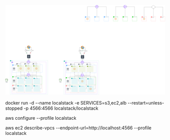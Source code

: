 ![Diagram](https://github.com/bgd11090/test_aws_tf/blob/main/devopstask.drawio.png)

docker run -d --name localstack -e SERVICES=s3,ec2,alb --restart=unless-stopped -p 4566:4566 localstack/localstack

aws configure --profile localstack

aws ec2 describe-vpcs --endpoint-url=http://localhost:4566 --profile localstack
